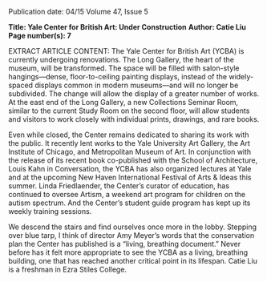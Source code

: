Publication date: 04/15
Volume 47, Issue 5

**Title: Yale Center for British Art: Under Construction**
**Author: Catie Liu**
**Page number(s): 7**

EXTRACT ARTICLE CONTENT:
The Yale Center for British Art (YCBA) is currently undergoing renovations.  The Long Gallery, the heart of the museum, will be transformed. The space will be filled with salon-style hangings—dense, floor-to-ceiling painting displays, instead of the widely-spaced displays common in modern museums—and will no longer be subdivided. The change will allow the display of a greater number of works.  At the east end of the Long Gallery, a new Collections Seminar Room, similar to the current Study Room on the second floor, will allow students and visitors to work closely with individual prints, drawings, and rare books.


Even while closed, the Center remains dedicated to sharing its work with the public. It recently lent works to the Yale University Art Gallery, the Art Institute of Chicago, and Metropolitan Museum of Art. In conjunction with the release of its recent book co-published with the School of Architecture, Louis Kahn in Conversation, the YCBA has also organized lectures at Yale and at the upcoming New Haven International Festival of Arts & Ideas this summer. Linda Friedlaender, the Center’s curator of education, has continued to oversee Artism, a weekend art program for children on the autism spectrum. And the Center’s student guide program has kept up its weekly training sessions.


We descend the stairs and find ourselves once more in the lobby. Stepping over blue tarp, I think of director Amy Meyer’s words that the conservation plan the Center has published is a “living, breathing document.” Never before has it felt more appropriate to see the YCBA as a living, breathing building, one that has reached another critical point in its lifespan. 
Catie Liu is a freshman in 
Ezra Stiles College.